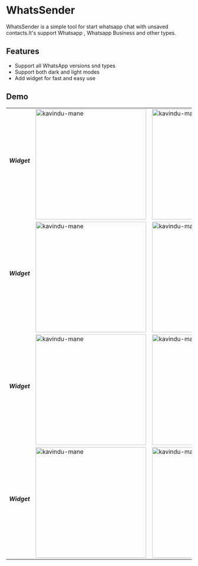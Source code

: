 # WhatsSender
 WhatsSender is a simple tool for start whatsapp chat with unsaved contacts.It's support Whatsapp , Whatsapp Business and other types.
 
## Features
* Support all WhatsApp versions snd types
* Support both dark and light modes
* Add widget for fast and easy use

## Demo
<table align = center>
 <tr>
    <td> <b><i> Widget &ensp;</i></b></td>
    <td> <img src="https://user-images.githubusercontent.com/99143916/222419829-748bb9cb-fda6-45c7-bd5c-a9c821928d1b.png" alt="kavindu-mane" style="width: 300px;"/> </td>
    <td> <img src="https://user-images.githubusercontent.com/99143916/222419749-facbf6b0-066d-4fbe-82bf-acd5105d5577.png" alt="kavindu-mane" style="width: 300px;"/> </td>
 </tr>
  <tr>
    <td> <b><i> Widget &ensp;</i></b></td>
    <td> <img src="https://user-images.githubusercontent.com/99143916/222424851-4cc9a07f-a01b-40ef-9996-0b733c556cf0.png" alt="kavindu-mane" style="width: 300px;"/> </td>
    <td> <img src="https://user-images.githubusercontent.com/99143916/222424861-1d41b94a-7897-43d2-83d7-79d9bf31fd2f.jpg" alt="kavindu-mane" style="width: 300px;"/> </td>
 </tr>
  <tr>
    <td> <b><i> Widget &ensp;</i></b></td>
    <td> <img src="https://user-images.githubusercontent.com/99143916/222419829-748bb9cb-fda6-45c7-bd5c-a9c821928d1b.png" alt="kavindu-mane" style="width: 300px;"/> </td>
    <td> <img src="https://user-images.githubusercontent.com/99143916/222419749-facbf6b0-066d-4fbe-82bf-acd5105d5577.png" alt="kavindu-mane" style="width: 300px;"/> </td>
 </tr>
  <tr>
    <td> <b><i> Widget &ensp;</i></b></td>
    <td> <img src="https://user-images.githubusercontent.com/99143916/222419829-748bb9cb-fda6-45c7-bd5c-a9c821928d1b.png" alt="kavindu-mane" style="width: 300px;"/> </td>
    <td> <img src="https://user-images.githubusercontent.com/99143916/222419749-facbf6b0-066d-4fbe-82bf-acd5105d5577.png" alt="kavindu-mane" style="width: 300px;"/> </td>
 </tr>
</table>
